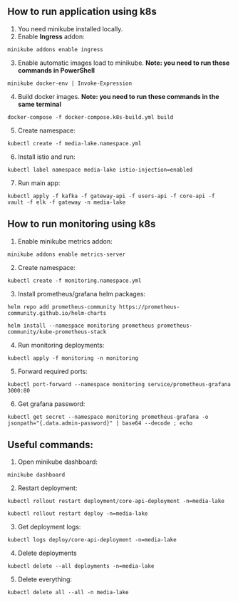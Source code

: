## How to run application using k8s
1. You need minikube installed locally.
2. Enable **Ingress** addon:

`minikube addons enable ingress`

3. Enable automatic images load to minikube. **Note: you need to run these commands in PowerShell**

`minikube docker-env | Invoke-Expression`

4. Build docker images. **Note: you need to run these commands in the same terminal**

`docker-compose -f docker-compose.k8s-build.yml build`

5. Create namespace:

`kubectl create -f media-lake.namespace.yml`

6. Install istio and run:

`kubectl label namespace media-lake istio-injection=enabled`

7. Run main app:

`kubectl apply -f kafka -f gateway-api -f users-api -f core-api -f vault -f elk -f gateway -n media-lake`

## How to run monitoring using k8s
1. Enable minikube metrics addon:

`minikube addons enable metrics-server`

2. Create namespace:

`kubectl create -f monitoring.namespace.yml`

3. Install prometheus/grafana helm packages:

`helm repo add prometheus-community https://prometheus-community.github.io/helm-charts`

`helm install --namespace monitoring prometheus prometheus-community/kube-prometheus-stack`

4. Run monitoring deployments:

`kubectl apply -f monitoring -n monitoring`

5. Forward required ports:

`kubectl port-forward --namespace monitoring service/prometheus-grafana 3000:80`

6. Get grafana password:

`kubectl get secret --namespace monitoring prometheus-grafana -o jsonpath="{.data.admin-password}" | base64 --decode ; echo`

## Useful commands:

1. Open minikube dashboard:

`minikube dashboard`

2. Restart deployment:

`kubectl rollout restart deployment/core-api-deployment -n=media-lake`

`kubectl rollout restart deploy -n=media-lake`

3. Get deployment logs:

`kubectl logs deploy/core-api-deployment -n=media-lake`

4. Delete deployments

`kubectl delete --all deployments -n=media-lake`

5. Delete everything:

`kubectl delete all --all -n media-lake`
